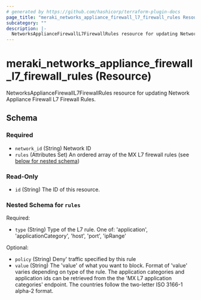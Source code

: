 ```yaml
---
# generated by https://github.com/hashicorp/terraform-plugin-docs
page_title: "meraki_networks_appliance_firewall_l7_firewall_rules Resource - terraform-provider-meraki"
subcategory: ""
description: |-
  NetworksApplianceFirewallL7FirewallRules resource for updating Network Appliance Firewall L7 Firewall Rules.
---
```


# meraki_networks_appliance_firewall_l7_firewall_rules (Resource)

NetworksApplianceFirewallL7FirewallRules resource for updating Network Appliance Firewall L7 Firewall Rules.



<!-- schema generated by tfplugindocs -->
## Schema

### Required

- `network_id` (String) Network ID
- `rules` (Attributes Set) An ordered array of the MX L7 firewall rules (see [below for nested schema](#nestedatt--rules))

### Read-Only

- `id` (String) The ID of this resource.

<a id="nestedatt--rules"></a>
### Nested Schema for `rules`

Required:

- `type` (String) Type of the L7 rule. One of: 'application', 'applicationCategory', 'host', 'port', 'ipRange'

Optional:

- `policy` (String) Deny' traffic specified by this rule
- `value` (String) The 'value' of what you want to block. Format of 'value' varies depending on type of the rule. The application categories and application ids can be retrieved from the the 'MX L7 application categories' endpoint. The countries follow the two-letter ISO 3166-1 alpha-2 format.


